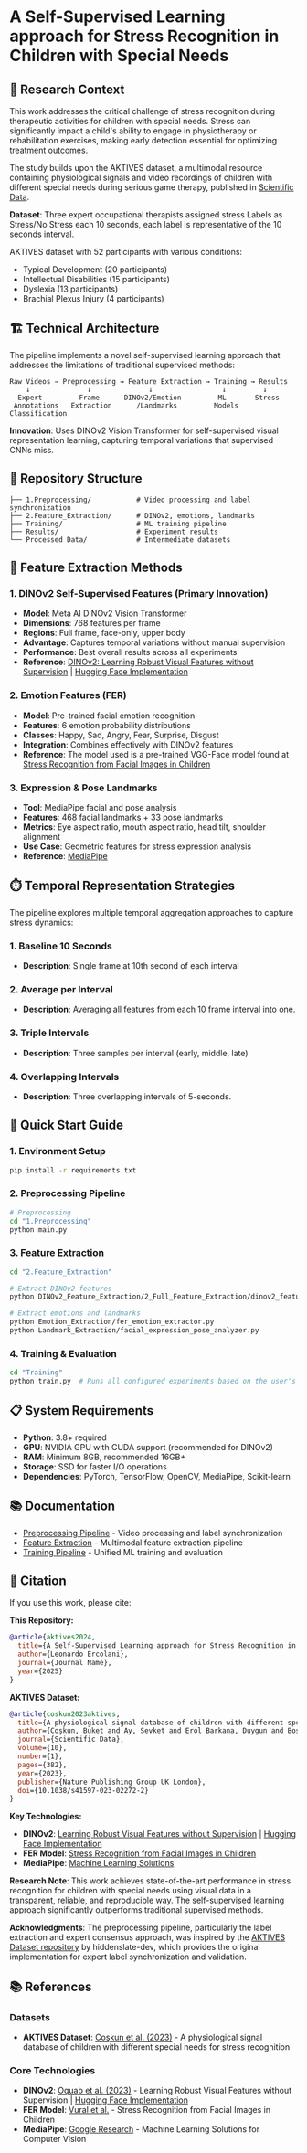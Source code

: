 # A Self-Supervised Learning approach for Stress Recognition in Children with Special Needs

## 🎯 Research Context

This work addresses the critical challenge of stress recognition during therapeutic activities for children with special needs. Stress can significantly impact a child's ability to engage in physiotherapy or rehabilitation exercises, making early detection essential for optimizing treatment outcomes.


The study builds upon the AKTIVES dataset, a multimodal resource containing physiological signals and video recordings of children with different special needs during serious game therapy, published in [Scientific Data](https://www.nature.com/articles/s41597-023-02272-2#Sec10).

**Dataset**: 
Three expert occupational therapists assigned stress Labels as Stress/No Stress each 10 seconds, each label is representative of the 10 seconds interval.

AKTIVES dataset with 52 participants with various conditions:
- Typical Development (20 participants)
- Intellectual Disabilities (15 participants)  
- Dyslexia (13 participants)
- Brachial Plexus Injury (4 participants)


## 🏗️ Technical Architecture

The pipeline implements a novel self-supervised learning approach that addresses the limitations of traditional supervised methods:

```
Raw Videos → Preprocessing → Feature Extraction → Training → Results
    ↓              ↓              ↓                 ↓         ↓
  Expert         Frame      DINOv2/Emotion         ML       Stress
 Annotations   Extraction      /Landmarks         Models   Classification
```

**Innovation**: Uses DINOv2 Vision Transformer for self-supervised visual representation learning, capturing temporal variations that supervised CNNs miss.

## 📁 Repository Structure

```
├── 1.Preprocessing/           # Video processing and label synchronization
├── 2.Feature_Extraction/      # DINOv2, emotions, landmarks
├── Training/                  # ML training pipeline
├── Results/                   # Experiment results
└── Processed Data/            # Intermediate datasets
```

## 🔬 Feature Extraction Methods

### 1. DINOv2 Self-Supervised Features (Primary Innovation)
- **Model**: Meta AI DINOv2 Vision Transformer
- **Dimensions**: 768 features per frame
- **Regions**: Full frame, face-only, upper body
- **Advantage**: Captures temporal variations without manual supervision
- **Performance**: Best overall results across all experiments
- **Reference**: [DINOv2: Learning Robust Visual Features without Supervision](https://arxiv.org/abs/2304.07193) | [Hugging Face Implementation](https://huggingface.co/facebook/dinov2)

### 2. Emotion Features (FER)
- **Model**: Pre-trained facial emotion recognition
- **Features**: 6 emotion probability distributions
- **Classes**: Happy, Sad, Angry, Fear, Surprise, Disgust
- **Integration**: Combines effectively with DINOv2 features
- **Reference**: The model used is a pre-trained VGG-Face model found at [Stress Recognition from Facial Images in Children](https://github.com/FidanVural/Stress-Recognition-from-Facial-Images-in-Children)

### 3. Expression & Pose Landmarks
- **Tool**: MediaPipe facial and pose analysis
- **Features**: 468 facial landmarks + 33 pose landmarks
- **Metrics**: Eye aspect ratio, mouth aspect ratio, head tilt, shoulder alignment
- **Use Case**: Geometric features for stress expression analysis
- **Reference**: [MediaPipe](https://mediapipe.dev/)

## ⏱️ Temporal Representation Strategies

The pipeline explores multiple temporal aggregation approaches to capture stress dynamics:

### 1. Baseline 10 Seconds
- **Description**: Single frame at 10th second of each interval
### 2. Average per Interval  
- **Description**: Averaging all features from each 10 frame interval into one.

### 3. Triple Intervals
- **Description**: Three samples per interval (early, middle, late)
### 4. Overlapping Intervals
- **Description**: Three overlapping intervals of 5-seconds.



## 🚀 Quick Start Guide

### 1. Environment Setup
```bash
pip install -r requirements.txt
```

### 2. Preprocessing Pipeline
```bash
# Preprocessing
cd "1.Preprocessing"
python main.py
```

### 3. Feature Extraction
```bash
cd "2.Feature_Extraction"

# Extract DINOv2 features
python DINOv2_Feature_Extraction/2_Full_Feature_Extraction/dinov2_feature_extractor.py

# Extract emotions and landmarks
python Emotion_Extraction/fer_emotion_extractor.py
python Landmark_Extraction/facial_expression_pose_analyzer.py
```

### 4. Training & Evaluation
```bash
cd "Training"
python train.py  # Runs all configured experiments based on the user's preference
```

## 📋 System Requirements

- **Python**: 3.8+ required
- **GPU**: NVIDIA GPU with CUDA support (recommended for DINOv2)
- **RAM**: Minimum 8GB, recommended 16GB+
- **Storage**: SSD for faster I/O operations
- **Dependencies**: PyTorch, TensorFlow, OpenCV, MediaPipe, Scikit-learn

## 📚 Documentation

- [Preprocessing Pipeline](1.Preprocessing/README.md) - Video processing and label synchronization
- [Feature Extraction](2.Feature_Extraction/README.md) - Multimodal feature extraction pipeline
- [Training Pipeline](3.Training/README.md) - Unified ML training and evaluation

## 🔗 Citation

If you use this work, please cite:

**This Repository:**
```bibtex
@article{aktives2024,
  title={A Self-Supervised Learning approach for Stress Recognition in Children with Special Needs},
  author={Leonardo Ercolani},
  journal={Journal Name},
  year={2025}
}
```

**AKTIVES Dataset:**
```bibtex
@article{coskun2023aktives,
  title={A physiological signal database of children with different special needs for stress recognition},
  author={Coşkun, Buket and Ay, Sevket and Erol Barkana, Duygun and Bostanci, Hilal and Uzun, İsmail and Oktay, Ayse Betul and Tuncel, Basak and Tarakci, Devrim},
  journal={Scientific Data},
  volume={10},
  number={1},
  pages={382},
  year={2023},
  publisher={Nature Publishing Group UK London},
  doi={10.1038/s41597-023-02272-2}
}
```

**Key Technologies:**
- **DINOv2**: [Learning Robust Visual Features without Supervision](https://arxiv.org/abs/2304.07193) | [Hugging Face Implementation](https://huggingface.co/facebook/dinov2)
- **FER Model**: [Stress Recognition from Facial Images in Children](https://github.com/FidanVural/Stress-Recognition-from-Facial-Images-in-Children)
- **MediaPipe**: [Machine Learning Solutions](https://mediapipe.dev/)


**Research Note**: This work achieves state-of-the-art performance in stress recognition for children with special needs using visual data in a transparent, reliable, and reproducible way. The self-supervised learning approach significantly outperforms traditional supervised methods.

**Acknowledgments**: The preprocessing pipeline, particularly the label extraction and expert consensus approach, was inspired by the [AKTIVES Dataset repository](https://github.com/hiddenslate-dev/aktives-dataset-2022/tree/main) by hiddenslate-dev, which provides the original implementation for expert label synchronization and validation.

## 📚 References

### Datasets
- **AKTIVES Dataset**: [Coşkun et al. (2023)](https://www.nature.com/articles/s41597-023-02272-2#Sec10) - A physiological signal database of children with different special needs for stress recognition

### Core Technologies
- **DINOv2**: [Oquab et al. (2023)](https://arxiv.org/abs/2304.07193) - Learning Robust Visual Features without Supervision | [Hugging Face Implementation](https://huggingface.co/facebook/dinov2)
- **FER Model**: [Vural et al.](https://github.com/FidanVural/Stress-Recognition-from-Facial-Images-in-Children) - Stress Recognition from Facial Images in Children
- **MediaPipe**: [Google Research](https://mediapipe.dev/) - Machine Learning Solutions for Computer Vision

